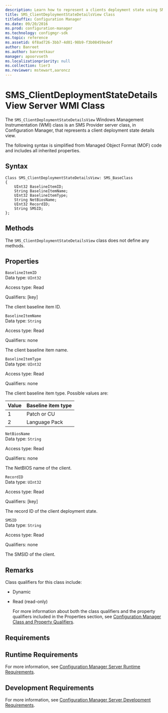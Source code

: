 ```yaml
---
description: Learn how to represent a clients deployment state using SMS_ClientDeploymentStateDetailsView in Configuration Manager.
title: SMS_ClientDeploymentStateDetailsView Class
titleSuffix: Configuration Manager
ms.date: 09/20/2016
ms.prod: configuration-manager
ms.technology: configmgr-sdk
ms.topic: reference
ms.assetid: 6f8ad726-3bb7-4d01-98b9-f3b08459edef
author: Banreet
ms.author: banreetkaur
manager: apoorvseth
ms.localizationpriority: null
ms.collection: tier3
ms.reviewer: mstewart,aaroncz 
---
```

# SMS_ClientDeploymentStateDetailsView Server WMI Class
The `SMS_ClientDeploymentStateDetailsView` Windows Management Instrumentation (WMI) class is an SMS Provider server class, in Configuration Manager, that represents a client deployment state details view.  

 The following syntax is simplified from Managed Object Format (MOF) code and includes all inherited properties.  

## Syntax  

```  
Class SMS_ClientDeploymentStateDetailsView: SMS_BaseClass  
{  
    UInt32 BaselineItemID;  
    String BaselineItemName;  
    UInt32 BaselineItemType;  
    String NetBiosName;      
    UInt32 RecordID;  
    String SMSID;  
};  

```  

## Methods  
 The  `SMS_ClientDeploymentStateDetailsView` class does not define any methods.  

## Properties  
 `BaselineItemID`  
 Data type: `UInt32`  

 Access type: Read  

 Qualifiers: [key]  

 The client baseline item ID.  

 `BaselineItemName`  
 Data type: `String`  

 Access type: Read  

 Qualifiers: none  

 The client baseline item name.  

 `BaselineItemType`  
 Data type: `UInt32`  

 Access type: Read  

 Qualifiers: none  

 The client baseline item type. Possible values are:  

|Value|Baseline item type|  
|-|-|  
|1|Patch or CU|  
|2|Language Pack|  

 `NetBiosName`  
 Data type: `String`  

 Access type: Read  

 Qualifiers: none  

 The NetBIOS name of the client.  

 `RecordID`  
 Data type: `UInt32`  

 Access type: Read  

 Qualifiers: [key]  

 The record ID of the client deployment state.  

 `SMSID`  
 Data type: `String`  

 Access type: Read  

 Qualifiers: none  

 The SMSID of the client.  

## Remarks  
 Class qualifiers for this class include:  

- Dynamic  

- Read (read-only)  

  For more information about both the class qualifiers and the property qualifiers included in the Properties section, see [Configuration Manager Class and Property Qualifiers](../../../../../develop/reference/misc/class-and-property-qualifiers.md).  

## Requirements  

## Runtime Requirements  
 For more information, see [Configuration Manager Server Runtime Requirements](../../../../../develop/core/reqs/server-runtime-requirements.md).  

## Development Requirements  
 For more information, see [Configuration Manager Server Development Requirements](../../../../../develop/core/reqs/server-development-requirements.md).  
